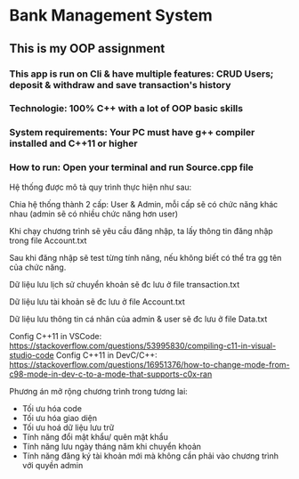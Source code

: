 # Bank Management System

## This is my OOP assignment

### This app is run on Cli & have multiple features: CRUD Users; deposit & withdraw and save transaction's history

### Technologie: 100% C++ with a lot of OOP basic skills

### System requirements: Your PC must have g++ compiler installed and C++11 or higher

### How to run: Open your terminal and run Source.cpp file

Hệ thống được mô tả quy trình thực hiện như sau:

Chia hệ thống thành 2 cấp: User & Admin, mỗi cấp sẽ có chức năng khác nhau (admin sẽ có nhiều chức năng hơn user)

Khi chạy chương trình sẽ yêu cầu đăng nhập, ta lấy thông tin đăng nhập trong file Account.txt

Sau khi đăng nhập sẽ test từng tính năng, nếu không biết có thể tra gg tên của chức năng.

Dữ liệu lưu lịch sử chuyển khoản sẽ đc lưu ở file transaction.txt

Dữ liệu lưu tài khoản sẽ đc lưu ở file Account.txt

Dữ liệu lưu thông tin cá nhân của admin & user sẽ đc lưu ở file Data.txt

Config C++11 in VSCode: https://stackoverflow.com/questions/53995830/compiling-c11-in-visual-studio-code
Config C++11 in DevC/C++: https://stackoverflow.com/questions/16951376/how-to-change-mode-from-c98-mode-in-dev-c-to-a-mode-that-supports-c0x-ran

Phương án mở rộng chương trình trong tương lai:

- Tối ưu hóa code
- Tối ưu hóa giao diện
- Tối ưu hoá dữ liệu lưu trữ
- Tính năng đổi mật khẩu/ quên mật khẩu
- Tính năng lưu ngày tháng năm khi chuyển khoản
- Tính năng đăng ký tài khoản mới mà không cần phải vào chương trình với quyền admin
